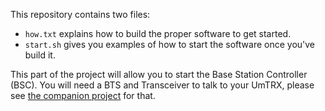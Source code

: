 This repository contains two files:

* `how.txt` explains how to build the proper software to get started.
* `start.sh` gives you examples of how to start the software once you've build it.

This part of the project will allow you to start the Base Station Controller (BSC).
You will need a BTS and Transceiver to talk to your UmTRX, please see [the companion project](https://github.com/shimaore/umtrx-osmo-bts) for that.
